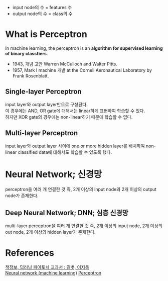 * input node의 수 = features 수
* output node의 수 = class의 수
# What is Perceptron
In machine learning, the perceptron is an **algorithm for supervised learning of binary classfiers**.  
* 1943, 개념 고안 Warren McCulloch and Walter Pitts.
* 1957, Mark I machine 개발 at the Cornell Aeronautical Laboratory by Frank Rosenblatt.

## Single-layer Perceptron
input layer와 output layer만으로 구성된다.  
이 경우에는 AND, OR gate에 대해서는 linear하게 표현하여 학습할 수 있다.  
하지만 XOR gate의 경우에는 non-linear하기 때문에 학습할 수 없다.

## Multi-layer Perceptron
input layer와 output layer 사이에 one or more hidden layer를 배치하여 non-linear classified data에 대해서도 학습할 수 있도록 했다.

# Neural Network; 신경망
perceptron을 여러 개 연결한 것 즉, 2개 이상의 input node와 2개 이상의 output node가 존재한다.

## Deep Neural Network; DNN; 심층 신경망
multi-layer perceptron을 여러 개 연결한 것 즉, 2개 이상의 input node, 2개 이상의 out node, 2개 이상의 hidden layer가 존재한다.



# References
[책정보, 딥러닝 파이토치 교과서 : 길벗, 이지톡](https://www.gilbut.co.kr/book/view?bookcode=BN003345)  
[Neural network (machine learning)](https://en.wikipedia.org/wiki/Neural_network_(machine_learning))  
[Perceptron](https://en.wikipedia.org/wiki/Perceptron)
